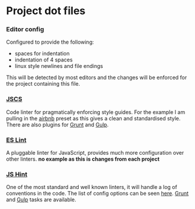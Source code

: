 # Project dot files

### Editor config
Configured to provide the following:
*   spaces for indentation
*   indentation of 4 spaces
*   linux style newlines and file endings

This will be detected by most editors and the changes will be enforced for the project containing this file.

### [JSCS](http://jscs.info/)
Code linter for pragmatically enforcing style guides. For the example I am pulling in the [airbnb](https://github.com/airbnb/javascript) preset as this gives a
clean and standardised style. There are also plugins for [Grunt](https://github.com/jscs-dev/grunt-jscs/) and
[Gulp](https://github.com/jscs-dev/gulp-jscs/).

### [ES Lint](http://eslint.org/)
A pluggable linter for JavaScript, provides much more configuration over other linters.
**no example as this is changes from each project**

### [JS Hint](http://jshint.com/)
One of the most standard and well known linters, it will handle a log of conventions in the code. The list of config
options can be seen [here](http://jshint.com/docs/options/). [Grunt](https://github.com/gruntjs/grunt-contrib-jshint)
and [Gulp](https://github.com/spalger/gulp-jshint) tasks are available.
